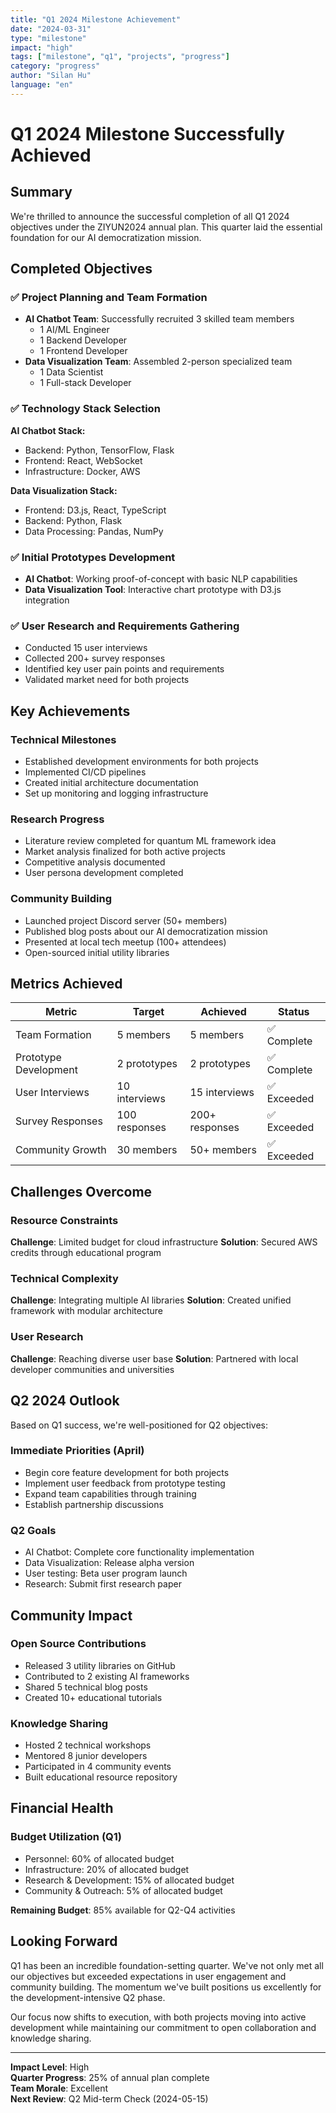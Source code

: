 ```yaml
---
title: "Q1 2024 Milestone Achievement"
date: "2024-03-31"
type: "milestone"
impact: "high"
tags: ["milestone", "q1", "projects", "progress"]
category: "progress"
author: "Silan Hu"
language: "en"
---
```


# Q1 2024 Milestone Successfully Achieved

## Summary

We're thrilled to announce the successful completion of all Q1 2024 objectives under the ZIYUN2024 annual plan. This quarter laid the essential foundation for our AI democratization mission.

## Completed Objectives

### ✅ Project Planning and Team Formation
- **AI Chatbot Team**: Successfully recruited 3 skilled team members
  - 1 AI/ML Engineer
  - 1 Backend Developer  
  - 1 Frontend Developer
- **Data Visualization Team**: Assembled 2-person specialized team
  - 1 Data Scientist
  - 1 Full-stack Developer

### ✅ Technology Stack Selection
**AI Chatbot Stack:**
- Backend: Python, TensorFlow, Flask
- Frontend: React, WebSocket
- Infrastructure: Docker, AWS

**Data Visualization Stack:**
- Frontend: D3.js, React, TypeScript
- Backend: Python, Flask
- Data Processing: Pandas, NumPy

### ✅ Initial Prototypes Development
- **AI Chatbot**: Working proof-of-concept with basic NLP capabilities
- **Data Visualization Tool**: Interactive chart prototype with D3.js integration

### ✅ User Research and Requirements Gathering
- Conducted 15 user interviews
- Collected 200+ survey responses
- Identified key user pain points and requirements
- Validated market need for both projects

## Key Achievements

### Technical Milestones
- Established development environments for both projects
- Implemented CI/CD pipelines
- Created initial architecture documentation
- Set up monitoring and logging infrastructure

### Research Progress
- Literature review completed for quantum ML framework idea
- Market analysis finalized for both active projects
- Competitive analysis documented
- User persona development completed

### Community Building
- Launched project Discord server (50+ members)
- Published blog posts about our AI democratization mission
- Presented at local tech meetup (100+ attendees)
- Open-sourced initial utility libraries

## Metrics Achieved

| Metric | Target | Achieved | Status |
|--------|--------|----------|---------|
| Team Formation | 5 members | 5 members | ✅ Complete |
| Prototype Development | 2 prototypes | 2 prototypes | ✅ Complete |
| User Interviews | 10 interviews | 15 interviews | ✅ Exceeded |
| Survey Responses | 100 responses | 200+ responses | ✅ Exceeded |
| Community Growth | 30 members | 50+ members | ✅ Exceeded |

## Challenges Overcome

### Resource Constraints
**Challenge**: Limited budget for cloud infrastructure
**Solution**: Secured AWS credits through educational program

### Technical Complexity
**Challenge**: Integrating multiple AI libraries
**Solution**: Created unified framework with modular architecture

### User Research
**Challenge**: Reaching diverse user base
**Solution**: Partnered with local developer communities and universities

## Q2 2024 Outlook

Based on Q1 success, we're well-positioned for Q2 objectives:

### Immediate Priorities (April)
- Begin core feature development for both projects
- Implement user feedback from prototype testing
- Expand team capabilities through training
- Establish partnership discussions

### Q2 Goals
- AI Chatbot: Complete core functionality implementation
- Data Visualization: Release alpha version
- User testing: Beta user program launch
- Research: Submit first research paper

## Community Impact

### Open Source Contributions
- Released 3 utility libraries on GitHub
- Contributed to 2 existing AI frameworks
- Shared 5 technical blog posts
- Created 10+ educational tutorials

### Knowledge Sharing
- Hosted 2 technical workshops
- Mentored 8 junior developers
- Participated in 4 community events
- Built educational resource repository

## Financial Health

### Budget Utilization (Q1)
- Personnel: 60% of allocated budget
- Infrastructure: 20% of allocated budget  
- Research & Development: 15% of allocated budget
- Community & Outreach: 5% of allocated budget

**Remaining Budget**: 85% available for Q2-Q4 activities

## Looking Forward

Q1 has been an incredible foundation-setting quarter. We've not only met all our objectives but exceeded expectations in user engagement and community building. The momentum we've built positions us excellently for the development-intensive Q2 phase.

Our focus now shifts to execution, with both projects moving into active development while maintaining our commitment to open collaboration and knowledge sharing.

---

**Impact Level**: High  
**Quarter Progress**: 25% of annual plan complete  
**Team Morale**: Excellent  
**Next Review**: Q2 Mid-term Check (2024-05-15) 